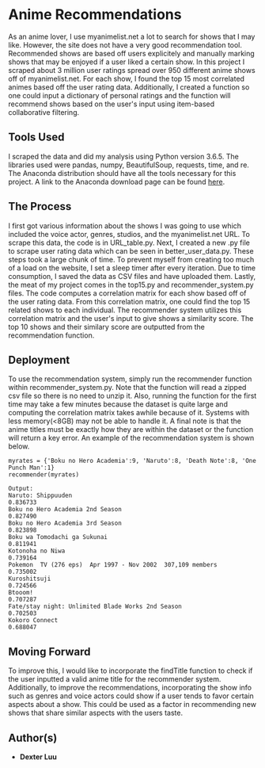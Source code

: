 # Anime Recommendations

As an anime lover, I use myanimelist.net a lot to search for shows that I may like. However, the site does not have a very good recommendation tool. Recommended shows are based off users explicitely and manually marking shows that may be enjoyed if a user liked a certain show. In this project I scraped about 3 million user ratings spread over 950 different anime shows off of myanimelist.net. For each show, I found the top 15 most correlated animes based off the user rating data. Additionally, I created a function so one could input a dictionary of personal ratings and the function will recommend shows based on the user's input using item-based collaborative filtering.

## Tools Used

I scraped the data and did my analysis using Python version 3.6.5. The libraries used were pandas, numpy, BeautifulSoup, requests, time, and re. The Anaconda distribution should have all the tools necessary for this project. A link to the Anaconda download page can be found [here](https://www.anaconda.com/distribution/).

## The Process

I first got various information about the shows I was going to use which included the voice actor, genres, studios, and the myanimelist.net URL. To scrape this data, the code is in URL_table.py. Next, I created a new .py file to scrape user rating data which can be seen in better_user_data.py. These steps took a large chunk of time. To prevent myself from creating too much of a load on the website, I set a sleep timer after every iteration. Due to time consumption, I saved the data as CSV files and have uploaded them. Lastly, the meat of my project comes in the top15.py and recommender_system.py files. The code computes a correlation matrix for each show based off of the user rating data. From this correlation matrix, one could find the top 15 related shows to each individual. The recommender system utilizes this correlation matrix and the user's input to give shows a similarity score. The top 10 shows and their similary score are outputted from the recommendation function.

## Deployment

To use the recommendation system, simply run the recommender function within recommender_system.py. Note that the function will read a zipped csv file so there is no need to unzip it. Also, running the function for the first time may take a few minutes because the dataset is quite large and computing the correlation matrix takes awhile because of it. Systems with less memory(<8GB) may not be able to handle it. A final note is that the anime titles must be exactly how they are within the dataset or the function will return a key error. An example of the recommendation system is shown below.

```
myrates = {'Boku no Hero Academia':9, 'Naruto':8, 'Death Note':8, 'One Punch Man':1}
recommender(myrates)

Output:
Naruto: Shippuuden                                             0.836733
Boku no Hero Academia 2nd Season                               0.827490
Boku no Hero Academia 3rd Season                               0.823898
Boku wa Tomodachi ga Sukunai                                   0.811941
Kotonoha no Niwa                                               0.739164
Pokemon  TV (276 eps)  Apr 1997 - Nov 2002  307,109 members    0.735002
Kuroshitsuji                                                   0.724566
Btooom!                                                        0.707287
Fate/stay night: Unlimited Blade Works 2nd Season              0.702503
Kokoro Connect                                                 0.688047
```

## Moving Forward

To improve this, I would like to incorporate the findTitle function to check if the user inputted a valid anime title for the recommender system. Additionally, to improve the recommendations, incorporating the show info such as genres and voice actors could show if a user tends to favor certain aspects about a show. This could be used as a factor in recommending new shows that share similar aspects with the users taste.

## Author(s)

* **Dexter Luu**
